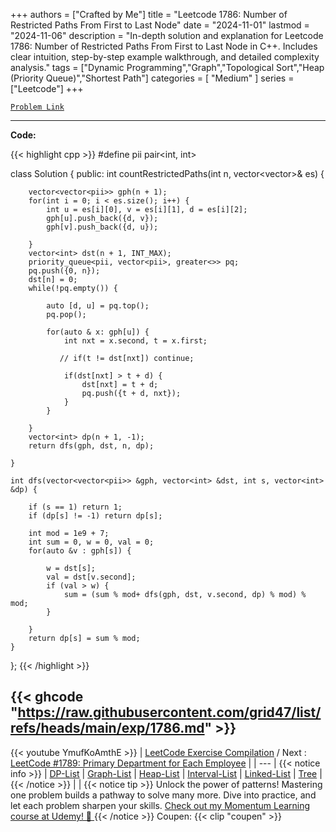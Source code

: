 
+++
authors = ["Crafted by Me"]
title = "Leetcode 1786: Number of Restricted Paths From First to Last Node"
date = "2024-11-01"
lastmod = "2024-11-06"
description = "In-depth solution and explanation for Leetcode 1786: Number of Restricted Paths From First to Last Node in C++. Includes clear intuition, step-by-step example walkthrough, and detailed complexity analysis."
tags = ["Dynamic Programming","Graph","Topological Sort","Heap (Priority Queue)","Shortest Path"]
categories = [
    "Medium"
]
series = ["Leetcode"]
+++



[`Problem Link`](https://leetcode.com/problems/number-of-restricted-paths-from-first-to-last-node/description/)

---

**Code:**

{{< highlight cpp >}}
#define pii pair<int, int>

class Solution {
public:
    int countRestrictedPaths(int n, vector<vector<int>>& es) {
        
        vector<vector<pii>> gph(n + 1);
        for(int i = 0; i < es.size(); i++) {
            int u = es[i][0], v = es[i][1], d = es[i][2];
            gph[u].push_back({d, v});
            gph[v].push_back({d, u});

        }
        vector<int> dst(n + 1, INT_MAX);
        priority_queue<pii, vector<pii>, greater<>> pq;
        pq.push({0, n});
        dst[n] = 0;
        while(!pq.empty()) {
            
            auto [d, u] = pq.top();
            pq.pop();
            
            for(auto & x: gph[u]) {
                int nxt = x.second, t = x.first;
                
               // if(t != dst[nxt]) continue;
                
                if(dst[nxt] > t + d) {
                    dst[nxt] = t + d;
                    pq.push({t + d, nxt});
                }
            }
            
        }
        vector<int> dp(n + 1, -1);
        return dfs(gph, dst, n, dp);
        
    }
    
    int dfs(vector<vector<pii>> &gph, vector<int> &dst, int s, vector<int> &dp) {
        
        if (s == 1) return 1;
        if (dp[s] != -1) return dp[s];
        
        int mod = 1e9 + 7;
        int sum = 0, w = 0, val = 0;
        for(auto &v : gph[s]) {
            
            w = dst[s];
            val = dst[v.second];
            if (val > w) {
                sum = (sum % mod+ dfs(gph, dst, v.second, dp) % mod) % mod;
            }
            
        }
        return dp[s] = sum % mod;
    }
};
{{< /highlight >}}

{{< ghcode "https://raw.githubusercontent.com/grid47/list/refs/heads/main/exp/1786.md" >}}
---
{{< youtube YmufKoAmthE >}}
| [LeetCode Exercise Compilation](https://grid47.xyz/leetcode/) / Next : [LeetCode #1789: Primary Department for Each Employee](https://grid47.xyz/posts/leetcode_1789) |
| --- |
{{< notice info >}}
| [DP-List](https://grid47.xyz/lists/dp/) | [Graph-List](https://grid47.xyz/lists/graph/) | [Heap-List](https://grid47.xyz/lists/heap/) | [Interval-List](https://grid47.xyz/lists/interval/) | [Linked-List](https://grid47.xyz/lists/ll/) | [Tree](https://grid47.xyz/lists/tree/) |
{{< /notice >}}
| |
{{< notice tip >}}
Unlock the power of patterns! Mastering one problem builds a pathway to solve many more. Dive into practice, and let each problem sharpen your skills. [Check out my Momentum Learning course at Udemy! 🚀 ](https://www.udemy.com/course/algorithms-and-data-structures-in-cpp/)
{{< /notice >}}
Coupen: {{< clip "coupen" >}}
